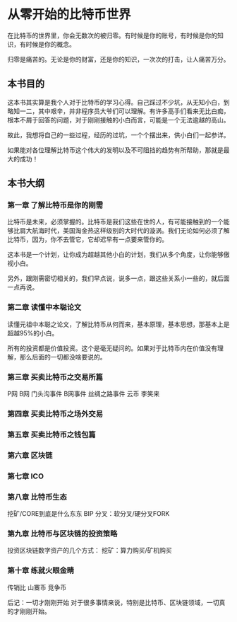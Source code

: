 # 从零开始的比特币世界

在比特币的世界里，你会无数次的被归零。有时候是你的账号，有时候是你的知识，有时候是你的概念。

归零是痛苦的。无论是你的财富，还是你的知识，一次次的打击，让人痛苦万分。

## 本书目的
这本书其实算是我个人对于比特币的学习心得。自己踩过不少坑，从无知小白，到略知一二，其中艰辛，并非程序员大爷们可以理解。有许多高手们看来无比白痴，根本不屑于回答的问题，对于刚刚接触的小白而言，可能是一个无法逾越的高山。

故此，我想将自己的一些过程，经历的过坑，一个个摆出来，供小白们一起参详。

如果能对各位理解比特币这个伟大的发明以及不可阻挡的趋势有所帮助，那就是最大的成功！

## 本书大纲

### 第一章 了解比特币是你的刚需
比特币是未来，必须掌握的。比特币是我们这些在世的人，有可能接触到的一个能够比肩大航海时代，美国淘金热这样级别的大时代的漩涡。我们无论如何必须了解比特币，因为，你不去管它，它却迟早有一点要来管你的。

这本书是一个计划，让你成为超越其他小白的计划，我们从多个角度，让你能够傲视小白。

另外，跟刚需密切相关的，我们早点说，说多一点，跟这些关系小一些的，就后面一点再说。

### 第二章 读懂中本聪论文

读懂元祖中本聪之论文，了解比特币从何而来，基本原理，基本思想，那基本上是超越95%的小白。

所有的投资都是价值投资。这个是毫无疑问的。如果对于比特币内在价值没有理解，那么后面的一切都没啥要说的。

### 第三章 买卖比特币之交易所篇
P网
B网
门头沟事件
B网事件
丝绸之路事件
云币
李笑来

### 第四章 买卖比特币之场外交易

### 第五章 买卖比特币之钱包篇

### 第六章 区块链

### 第七章 ICO

### 第八章 比特币生态

挖矿/CORE到底是什么东东
BIP
分叉：软分叉/硬分叉FORK

### 第九章 比特币与区块链的投资策略

投资区块链数字资产的几个方式：
挖矿：算力购买/矿机购买


### 第十章 练就火眼金睛
传销比
山寨币
竞争币

后记：一切才刚刚开始
对于很多事情来说，特别是比特币、区块链领域，一切真的才刚刚开始。